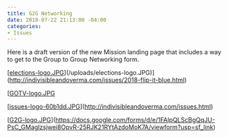 ```yaml
---
title: G2G Networking
date: 2018-07-22 21:13:00 -04:00
categories:
- Issues
---
```


Here is a draft version of the new Mission landing page that includes a way to get to the Group to Group Networking form.

[[elections-logo.JPG](/uploads/elections-logo.JPG)](/uploads/elections-logo.JPG)](http://indivisibleandoverma.com/issues/2018-flip-it-blue.html)

[[GOTV-logo.JPG](/uploads/GOTV-logo.JPG)

[[issues-logo-60b1dd.JPG](/uploads/issues-logo-60b1dd.JPG)](http://indivisibleandoverma.com/issues.html)

[[G2G-logo.JPG](/uploads/G2G-logo.JPG)](https://docs.google.com/forms/d/e/1FAIpQLScBgQqJU-PsC_GMaglzsjwei8OpvR-25RJK21RYtAzdoMoK7A/viewform?usp=sf_link)